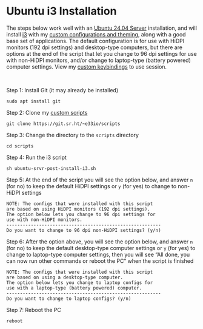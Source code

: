 # Ubuntu i3 Installation

The steps below work well with an [Ubuntu 24.04 Server](https://ubuntu.com/server) installation, and will install [i3](https://i3wm.org) with my [custom configurations and theming](https://git.sr.ht/~e33io/dotfiles), along with a good base set of applications. The default configuration is for use with HiDPI monitors (192 dpi settings) and desktop-type computers, but there are options at the end of the script that let you change to 96 dpi settings for use with non-HiDPI monitors, and/or change to laptop-type (battery powered) computer settings. View my [custom keybindings](https://git.sr.ht/~e33io/reference-wiki/tree/main/item/keybindings/i3-keybindings.md) to use session.

&nbsp;

Step 1: Install Git (it may already be installed)
```
sudo apt install git
```

Step 2: Clone my [custom scripts](https://git.sr.ht/~e33io/scripts)
```
git clone https://git.sr.ht/~e33io/scripts
```

Step 3: Change the directory to the `scripts` directory
```
cd scripts
```

Step 4: Run the i3 script
```
sh ubuntu-srvr-post-install-i3.sh
```

Step 5: At the end of the script you will see the option below, and answer `n` (for no) to keep the default HiDPI settings or `y` (for yes) to change to non-HiDPI settings
```
NOTE: The configs that were installed with this script
are based on using HiDPI monitors (192 dpi settings).
The option below lets you change to 96 dpi settings for
use with non-HiDPI monitors.
---------------------------------------------------------
Do you want to change to 96 dpi non-HiDPI settings? (y/n)
```

Step 6: After the option above, you will see the option below, and answer `n` (for no) to keep the default desktop-type computer settings or `y` (for yes) to change to laptop-type computer settings, then you will see “All done, you can now run other commands or reboot the PC” when the script is finished
```
NOTE: The configs that were installed with this script
are based on using a desktop-type computer.
The option below lets you change to laptop configs for
use with a laptop-type (battery powered) computer.
---------------------------------------------------------
Do you want to change to laptop configs? (y/n)
```

Step 7: Reboot the PC
```
reboot
```

&nbsp;
